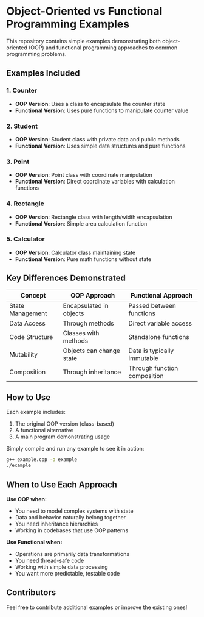 # Object-Oriented vs Functional Programming Examples

This repository contains simple examples demonstrating both object-oriented (OOP) and functional programming approaches to common programming problems.

## Examples Included

### 1. Counter

- **OOP Version**: Uses a class to encapsulate the counter state
- **Functional Version**: Uses pure functions to manipulate counter value

### 2. Student

- **OOP Version**: Student class with private data and public methods
- **Functional Version**: Uses simple data structures and pure functions

### 3. Point

- **OOP Version**: Point class with coordinate manipulation
- **Functional Version**: Direct coordinate variables with calculation functions

### 4. Rectangle

- **OOP Version**: Rectangle class with length/width encapsulation
- **Functional Version**: Simple area calculation function

### 5. Calculator

- **OOP Version**: Calculator class maintaining state
- **Functional Version**: Pure math functions without state

## Key Differences Demonstrated

| Concept          | OOP Approach             | Functional Approach          |
| ---------------- | ------------------------ | ---------------------------- |
| State Management | Encapsulated in objects  | Passed between functions     |
| Data Access      | Through methods          | Direct variable access       |
| Code Structure   | Classes with methods     | Standalone functions         |
| Mutability       | Objects can change state | Data is typically immutable  |
| Composition      | Through inheritance      | Through function composition |

## How to Use

Each example includes:

1. The original OOP version (class-based)
2. A functional alternative
3. A main program demonstrating usage

Simply compile and run any example to see it in action:

```bash
g++ example.cpp -o example
./example
```

## When to Use Each Approach

**Use OOP when:**

- You need to model complex systems with state
- Data and behavior naturally belong together
- You need inheritance hierarchies
- Working in codebases that use OOP patterns

**Use Functional when:**

- Operations are primarily data transformations
- You need thread-safe code
- Working with simple data processing
- You want more predictable, testable code

## Contributors

Feel free to contribute additional examples or improve the existing ones!
